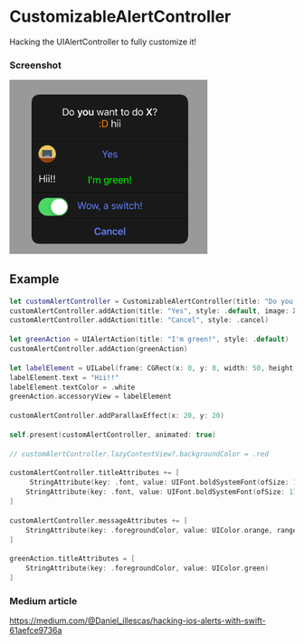 #  CustomizableAlertController

Hacking the UIAlertController to fully customize it!

### Screenshot
<img src="Screenshots/CustomAlertController.png" width="350">

## Example

```swift
let customAlertController = CustomizableAlertController(title: "Do you want to do X?", message: ":D hii", preferredStyle: .alert)
customAlertController.addAction(title: "Yes", style: .default, image: X)
customAlertController.addAction(title: "Cancel", style: .cancel)

let greenAction = UIAlertAction(title: "I'm green!", style: .default)
customAlertController.addAction(greenAction)

let labelElement = UILabel(frame: CGRect(x: 0, y: 0, width: 50, height: 20))
labelElement.text = "Hii!!"
labelElement.textColor = .white
greenAction.accessoryView = labelElement

customAlertController.addParallaxEffect(x: 20, y: 20)

self.present(customAlertController, animated: true)

// customAlertController.lazyContentView?.backgroundColor = .red

customAlertController.titleAttributes += [
     StringAttribute(key: .font, value: UIFont.boldSystemFont(ofSize: 17), range: NSRange(location: "Do ".count, length: "you".count)),
    StringAttribute(key: .font, value: UIFont.boldSystemFont(ofSize: 17), range: NSRange(location: "Do you want to do ".count, length: "X".count))
]

customAlertController.messageAttributes += [
    StringAttribute(key: .foregroundColor, value: UIColor.orange, range: NSRange(location: 0, length: 3))
]

greenAction.titleAttributes = [
    StringAttribute(key: .foregroundColor, value: UIColor.green)
]
```

### Medium article

https://medium.com/@Daniel_illescas/hacking-ios-alerts-with-swift-61aefce9736a

